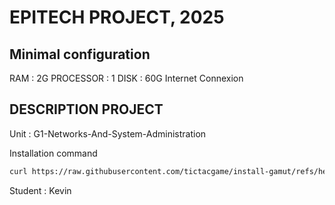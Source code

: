 # EPITECH PROJECT, 2025

## Minimal configuration
RAM : 2G
PROCESSOR : 1
DISK : 60G
Internet Connexion

## DESCRIPTION PROJECT
Unit : G1-Networks-And-System-Administration

Installation command
```bash
curl https://raw.githubusercontent.com/tictacgame/install-gamut/refs/heads/master/arch-sda.sh -o install.sh && chmod +x install.sh && ./install.sh
```

Student : Kevin
